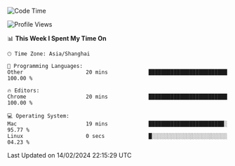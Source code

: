 <!--START_SECTION:waka-->
![Code Time](http://img.shields.io/badge/Code%20Time-1%2C927%20hrs%2024%20mins-blue)

![Profile Views](http://img.shields.io/badge/Profile%20Views-0-blue)

📊 **This Week I Spent My Time On** 

```text
🕑︎ Time Zone: Asia/Shanghai

💬 Programming Languages: 
Other                    20 mins             █████████████████████████   100.00 % 

🔥 Editors: 
Chrome                   20 mins             █████████████████████████   100.00 % 

💻 Operating System: 
Mac                      19 mins             ████████████████████████░   95.77 % 
Linux                    0 secs              █░░░░░░░░░░░░░░░░░░░░░░░░   04.23 % 
```


 Last Updated on 14/02/2024 22:15:29 UTC
<!--END_SECTION:waka-->